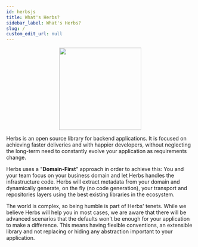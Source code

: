 ```yaml
---
id: herbsjs
title: What's Herbs?
sidebar_label: What's Herbs?
slug: /
custom_edit_url: null
---
```


 <p align="center"><img src="../img/logo-herbsjs.png" height="220"></img></p>  

Herbs is an open source library for backend applications. It is focused on achieving faster deliveries and with happier developers, without neglecting the long-term need to constantly evolve your application as requirements change.

Herbs uses a "**Domain-First**" approach in order to achieve this: You and your team focus on your business domain and let Herbs handles the infrastructure code. Herbs will extract metadata from your domain and dynamically generate, on the fly (no code generation), your transport and repositories layers using the best existing libraries in the ecosystem. 

The world is complex, so being humble is part of Herbs' tenets. While we believe Herbs will help you in most cases, we are aware that there will be advanced scenarios that the defaults won't be enough for your application to make a difference. This means having flexible conventions, an extensible library and not replacing or hiding any abstraction important to your application. 